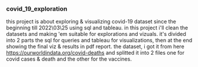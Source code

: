 ### covid_19_exploration

this project is about exploring & visualizing covid-19 dataset since the beginning till 2022\03\25 using sql and tableau. in this project i'll clean the datasets and making 'em suitable for explorations and vizuals. it's divided into 2 parts the sql for queries and tableau for visualizations, then at the end showing the final viz & results in pdf report. the dataset, i got it from here https://ourworldindata.org/covid-deaths and splitted it into 2 files one for covid cases & death and the other for the vaccines.
